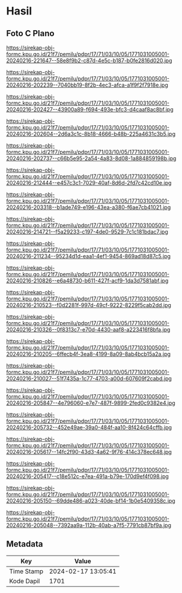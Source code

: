 # Hasil

## Foto C Plano

https://sirekap-obj-formc.kpu.go.id/21f7/pemilu/pdpr/17/71/03/10/05/1771031005001-20240216-221647--58e8f9b2-c87d-4e5c-b187-b0fe2816d020.jpg

https://sirekap-obj-formc.kpu.go.id/21f7/pemilu/pdpr/17/71/03/10/05/1771031005001-20240216-202239--7040bb19-8f2b-4ec3-afca-a1f9f2f7918e.jpg

https://sirekap-obj-formc.kpu.go.id/21f7/pemilu/pdpr/17/71/03/10/05/1771031005001-20240216-202427--43900a89-f694-493e-bfc3-d4caaf8ac8bf.jpg

https://sirekap-obj-formc.kpu.go.id/21f7/pemilu/pdpr/17/71/03/10/05/1771031005001-20240216-202604--2d6a3c1c-8b18-4666-b48b-225a4631c3b5.jpg

https://sirekap-obj-formc.kpu.go.id/21f7/pemilu/pdpr/17/71/03/10/05/1771031005001-20240216-202737--c66b5e95-2a54-4a83-8d08-1a884859198b.jpg

https://sirekap-obj-formc.kpu.go.id/21f7/pemilu/pdpr/17/71/03/10/05/1771031005001-20240216-212444--e457c3c1-7029-40af-8d6d-2fd7c42cd10e.jpg

https://sirekap-obj-formc.kpu.go.id/21f7/pemilu/pdpr/17/71/03/10/05/1771031005001-20240216-203318--b1ade749-e196-43ea-a380-f6ae7cb41021.jpg

https://sirekap-obj-formc.kpu.go.id/21f7/pemilu/pdpr/17/71/03/10/05/1771031005001-20240216-214721--f5a29233-c197-4de0-9529-7c1c181bdac7.jpg

https://sirekap-obj-formc.kpu.go.id/21f7/pemilu/pdpr/17/71/03/10/05/1771031005001-20240216-211234--95234d1d-eaa1-4ef1-9454-869ad18d87c5.jpg

https://sirekap-obj-formc.kpu.go.id/21f7/pemilu/pdpr/17/71/03/10/05/1771031005001-20240216-210826--e6a48730-b611-427f-acf9-1da3d7581abf.jpg

https://sirekap-obj-formc.kpu.go.id/21f7/pemilu/pdpr/17/71/03/10/05/1771031005001-20240216-210523--f0d2281f-997d-49cf-9222-8229f5cab2dd.jpg

https://sirekap-obj-formc.kpu.go.id/21f7/pemilu/pdpr/17/71/03/10/05/1771031005001-20240216-210326--0f8313c7-e70d-4430-aaf8-a223416f8bfa.jpg

https://sirekap-obj-formc.kpu.go.id/21f7/pemilu/pdpr/17/71/03/10/05/1771031005001-20240216-210205--6ffecb4f-3ea8-4199-8a09-8ab4bcb15a2a.jpg

https://sirekap-obj-formc.kpu.go.id/21f7/pemilu/pdpr/17/71/03/10/05/1771031005001-20240216-210027--51f7435a-1c77-4703-a00d-607609f2cabd.jpg

https://sirekap-obj-formc.kpu.go.id/21f7/pemilu/pdpr/17/71/03/10/05/1771031005001-20240216-205847--4e796060-e7e7-487f-9899-2fed0c9382e4.jpg

https://sirekap-obj-formc.kpu.go.id/21f7/pemilu/pdpr/17/71/03/10/05/1771031005001-20240216-205732--452e49ae-39a0-484f-aa10-8f424c64cffb.jpg

https://sirekap-obj-formc.kpu.go.id/21f7/pemilu/pdpr/17/71/03/10/05/1771031005001-20240216-205617--14fc2f90-43d3-4a62-9f76-414c378ec648.jpg

https://sirekap-obj-formc.kpu.go.id/21f7/pemilu/pdpr/17/71/03/10/05/1771031005001-20240216-205417--c18e512c-e7ea-491a-b79e-170d9ef4f098.jpg

https://sirekap-obj-formc.kpu.go.id/21f7/pemilu/pdpr/17/71/03/10/05/1771031005001-20240216-205150--69dde486-a023-40de-bf14-1b0e5409358c.jpg

https://sirekap-obj-formc.kpu.go.id/21f7/pemilu/pdpr/17/71/03/10/05/1771031005001-20240216-205048--7392aa9a-112b-40ab-a7f5-7791cb87bf9a.jpg


## Metadata

| Key        | Value               |
| ---------- | ------------------- |
| Time Stamp | 2024-02-17 13:05:41 |
| Kode Dapil | 1701                |



